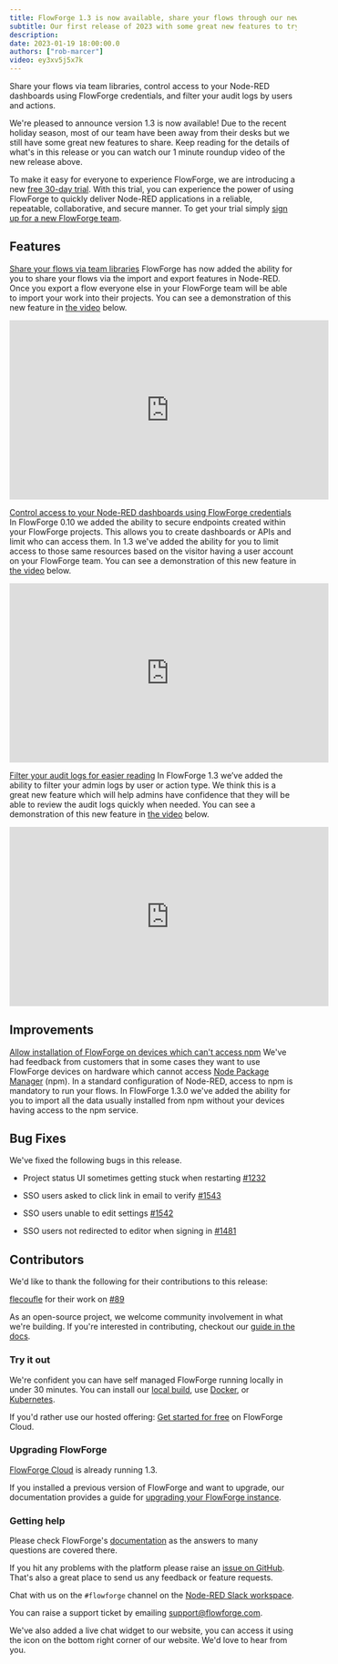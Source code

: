 ```yaml
---
title: FlowForge 1.3 is now available, share your flows through our new team libraries and much more
subtitle: Our first release of 2023 with some great new features to try out, happy new year from everyone at FlowForge!
description: 
date: 2023-01-19 18:00:00.0
authors: ["rob-marcer"]
video: ey3xv5j5x7k
---
```


Share your flows via team libraries, control access to your Node-RED dashboards using FlowForge credentials, and filter your audit logs by users and actions.

<!--more-->

We're pleased to announce version 1.3 is now available! Due to the recent holiday season, most of our team have been away from their desks but we still have some great new features to share. Keep reading for the details of what's in this release or you can watch our 1 minute roundup video of the new release above.

To make it easy for everyone to experience FlowForge, we are introducing a new [free 30-day trial](https://app.flowforge.com/account/create). With this trial, you can experience the power of using FlowForge to quickly deliver Node-RED applications in a reliable, repeatable, collaborative, and secure manner. To get your trial simply [sign up for a new FlowForge team](https://app.flowforge.com/account/create).

## Features

[Share your flows via team libraries](https://github.com/flowforge/flowforge/issues/237)
FlowForge has now added the ability for you to share your flows via the import and export features in Node-RED. Once you export a flow everyone else in your FlowForge team will be able to import your work into their projects. You can see a demonstration of this new feature in [the video](https://youtu.be/B7XK3TUklUU) below.

<div><iframe width="560" height="315" src="https://www.youtube.com/embed/B7XK3TUklUU" title="YouTube video player" frameborder="0" allow="accelerometer; autoplay; clipboard-write; encrypted-media; gyroscope; picture-in-picture" allowfullscreen></iframe>

[Control access to your Node-RED dashboards using FlowForge credentials](https://github.com/flowforge/flowforge/issues/1325)
In FlowForge 0.10 we added the ability to secure endpoints created within your FlowForge projects. This allows you to create dashboards or APIs and limit who can access them. In 1.3 we've added the ability for you to limit access to those same resources based on the visitor having a user account on your FlowForge team. You can see a demonstration of this new feature in [the video](https://youtu.be/JRk-Cf7eNIo) below.

<div><iframe width="560" height="315" src="https://www.youtube.com/embed/JRk-Cf7eNIo" title="YouTube video player" frameborder="0" allow="accelerometer; autoplay; clipboard-write; encrypted-media; gyroscope; picture-in-picture" allowfullscreen></iframe>

[Filter your audit logs for easier reading](https://github.com/flowforge/flowforge/issues/1448)
In FlowForge 1.3 we’ve added the ability to filter your admin logs by user or action type. We think this is a great new feature which will help admins have confidence that they will be able to review the audit logs quickly when needed. You can see a demonstration of this new feature in [the video](https://youtu.be/p0Vuy5x42Go) below.

<div><iframe width="560" height="315" src="https://www.youtube.com/embed/p0Vuy5x42Go" title="YouTube video player" frameborder="0" allow="accelerometer; autoplay; clipboard-write; encrypted-media; gyroscope; picture-in-picture" allowfullscreen></iframe>

## Improvements

[Allow installation of FlowForge on devices which can't access npm](https://github.com/flowforge/flowforge-device-agent/issues/45)
We've had feedback from customers that in some cases they want to use FlowForge devices on hardware which cannot access [Node Package Manager](https://www.npmjs.com/) (npm). In a standard configuration of Node-RED, access to npm is mandatory to run your flows. In FlowForge 1.3.0 we've added the ability for you to import all the data usually installed from npm without your devices having access to the npm service.

## Bug Fixes

We've fixed the following bugs in this release.

- Project status UI sometimes getting stuck when restarting [#1232](https://github.com/flowforge/flowforge/issues/1232)

- SSO users asked to click link in email to verify [#1543](https://github.com/flowforge/flowforge/issues/1543)

- SSO users unable to edit settings [#1542](https://github.com/flowforge/flowforge/issues/1542)

- SSO users not redirected to editor when signing in [#1481](https://github.com/flowforge/flowforge/issues/1481)

## Contributors

We'd like to thank the following for their contributions to this release:

[flecoufle](https://github.com/flecoufle) for their work on [#89](https://github.com/flowforge/helm/pull/89)

As an open-source project, we welcome community involvement in what we're building.
If you're interested in contributing, checkout our [guide in the docs](https://flowforge.com/docs/contribute/).

### Try it out

We're confident you can have self managed FlowForge running locally in under 30 minutes.
You can install our [local build](https://flowforge.com/docs/install/local/), use [Docker](https://flowforge.com/docs/install/docker/), or [Kubernetes](https://flowforge.com/docs/install/kubernetes/).

If you'd rather use our hosted offering: [Get started for free](https://app.flowforge.com/account/create) on FlowForge Cloud.

### Upgrading FlowForge

[FlowForge Cloud](https://app.flowforge.com) is already running 1.3.

If you installed a previous version of FlowForge and want to upgrade, our documentation provides a
guide for [upgrading your FlowForge instance](https://flowforge.com/docs/upgrade/).

### Getting help

Please check FlowForge's [documentation](https://flowforge.com/docs/) as the answers to many questions are covered there.

If you hit any problems with the platform please raise an [issue on GitHub](https://github.com/flowforge/flowforge/issues).
That's also a great place to send us any feedback or feature requests.

Chat with us on the `#flowforge` channel on the [Node-RED Slack workspace](https://nodered.org/slack).

You can raise a support ticket by emailing [support@flowforge.com](mailto:support@flowforge.com).

We've also added a live chat widget to our website, you can access it using the icon on the bottom right corner of our website. We'd love to hear from you.